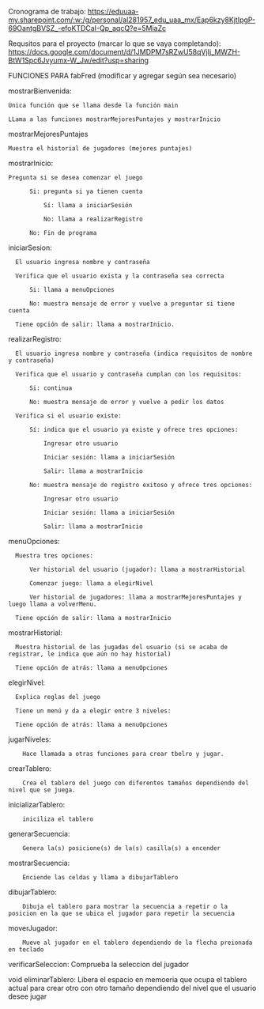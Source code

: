 Cronograma de trabajo: https://eduuaa-my.sharepoint.com/:w:/g/personal/al281957_edu_uaa_mx/Eap6kzy8KjtIpgP-69OantgBVSZ_-efoKTDCaI-Qp_aqcQ?e=5MiaZc

Requsitos para el proyecto (marcar lo que se vaya completando): https://docs.google.com/document/d/1JMDPM7sRZwU58qVjIj_MWZH-BtW1Spc6Jvyumx-W_Jw/edit?usp=sharing

FUNCIONES PARA fabFred (modificar y agregar según sea necesario)

mostrarBienvenida: 

    Única función que se llama desde la función main
    
    LLama a las funciones mostrarMejoresPuntajes y mostrarInicio

    
mostrarMejoresPuntajes

    Muestra el historial de jugadores (mejores puntajes)

    
mostrarInicio:

    Pregunta si se desea comenzar el juego
    
          Si: pregunta si ya tienen cuenta
          
              Sí: llama a iniciarSesión
              
              No: llama a realizarRegistro
              
          No: Fin de programa

          
iniciarSesion:

      El usuario ingresa nombre y contraseña
      
      Verifica que el usuario exista y la contraseña sea correcta
      
          Si: llama a menuOpciones
          
          No: muestra mensaje de error y vuelve a preguntar si tiene cuenta

      Tiene opción de salir: llama a mostrarInicio.


realizarRegistro:

      El usuario ingresa nombre y contraseña (indica requisitos de nombre y contraseña)
  
      Verifica que el usuario y contraseña cumplan con los requisitos:

          Si: continua
          
          No: muestra mensaje de error y vuelve a pedir los datos
      
      Verifica si el usuario existe:
          
          Sí: indica que el usuario ya existe y ofrece tres opciones:
              
              Ingresar otro usuario

              Iniciar sesión: llama a iniciarSesión
              
              Salir: llama a mostrarInicio

          No: muestra mensaje de registro exitoso y ofrece tres opciones: 

              Ingresar otro usuario

              Iniciar sesión: llama a iniciarSesión

              Salir: llama a mostrarInicio


menuOpciones: 
      
      Muestra tres opciones: 
          
          Ver historial del usuario (jugador): llama a mostrarHistorial
          
          Comenzar juego: llama a elegirNivel

          Ver historial de jugadores: llama a mostrarMejoresPuntajes y luego llama a volverMenu.

      Tiene opción de salir: llama a mostrarInicio


mostrarHistorial:
      
      Muestra historial de las jugadas del usuario (si se acaba de registrar, le indica que aún no hay historial)
      
      Tiene opción de atrás: llama a menuOpciones


elegirNivel:
     
      Explica reglas del juego
      
      Tiene un menú y da a elegir entre 3 niveles:
      
      Tiene opción de atrás: llama a menuOpciones


jugarNiveles:    

        Hace llamada a otras funciones para crear tbelro y jugar.

crearTablero:

        Crea el tablero del juego con diferentes tamaños dependiendo del nivel que se juega.

inicializarTablero:

        iniciliza el tablero

generarSecuencia:

        Genera la(s) posicione(s) de la(s) casilla(s) a encender

mostrarSecuencia:

        Enciende las celdas y llama a dibujarTablero

dibujarTablero:

        Dibuja el tablero para mostrar la secuencia a repetir o la posicion en la que se ubica el jugador para repetir la secuencia

moverJugador:

        Mueve al jugador en el tablero dependiendo de la flecha preionada en teclado

verificarSeleccion:
        Comprueba la seleccion del jugador

void eliminarTablero:
        Libera el espacio en memoeria que ocupa el tablero actual para crear otro con otro tamaño dependiendo del nivel que el usuario desee jugar
